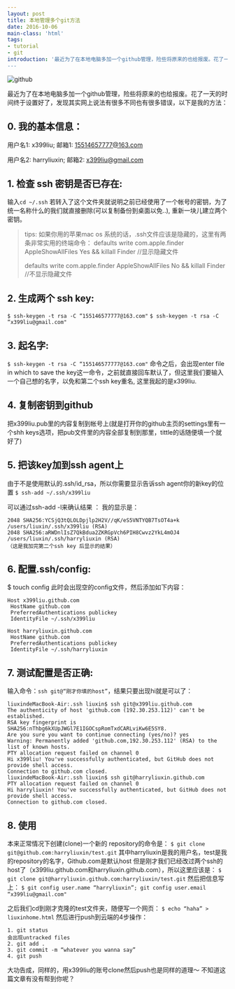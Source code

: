 ```yaml
---
layout: post
title: 本地管理多个git方法
date: 2016-10-06
main-class: 'html'
tags: 
- tutorial
- git
introduction: '最近为了在本地电脑多加一个github管理，险些将原来的也给报废。花了一天的时间终于设置好了，发现其实网上说法有很多不同也有很多错误，以下是我的方法''
---
```

![github](http://imgbbsw.baidu.com/data/forum/201311/24/113748qa422q2auu9szssk.jpg)

最近为了在本地电脑多加一个github管理，险些将原来的也给报废。花了一天的时间终于设置好了，发现其实网上说法有很多不同也有很多错误，以下是我的方法：

## 0. 我的基本信息：
用户名1: x399liu; 邮箱1: 15514657777@163.com

用户名2: harryliuxin; 邮箱2: x399liu@gmail.com

## 1. 检查 ssh 密钥是否已存在:
输入`cd ~/.ssh`
若转入了这个文件夹就说明之前已经使用了一个帐号的密钥，为了统一名称什么的我们就直接删除(可以复制备份到桌面以免..), 重新一块儿建立两个密钥。

>tips: 如果你用的苹果mac os 系统的话，.ssh文件应该是隐藏的，这里有两条非常实用的终端命令：
defaults write com.apple.finder AppleShowAllFiles Yes && killall Finder //显示隐藏文件
>
>defaults write com.apple.finder AppleShowAllFiles No && killall Finder //不显示隐藏文件

## 2. 生成两个 ssh key:
`$ ssh-keygen -t rsa -C “155146577777@163.com"`
`$ ssh-keygen -t rsa -C “x399liu@gmail.com"`

## 3. 起名字:
`$ ssh-keygen -t rsa -C “155146577777@163.com"` 命令之后，会出现enter file in which to save the key这一命令，之前就直接回车默认了，但这里我们要输入一个自己想的名字，以免和第二个ssh key重名, 这里我起的是x399liu.

## 4. 复制密钥到github
把x399liu.pub里的内容复制到帐号上(就是打开你的github主页的settings里有一个shh keys选项，把pub文件里的内容全部复制到那里，tittle的话随便填一个就好了)

## 5. 把该key加到ssh agent上
由于不是使用默认的.ssh/id_rsa，所以你需要显示告诉ssh agent你的新key的位置
`$ ssh-add ~/.ssh/x399liu`

可以通过ssh-add -l来确认结果 ：
我的显示是：

	2048 SHA256:YCSjQ3tQLOLDpjlp2H2V//qK/eS5VNTYQB7TsOT4a+k /users/liuxin/.ssh/x399liu (RSA)
	2048 SHA256:aRWDnlIsZ7QkBdua2ZKRGpVch6PIH8Cwvz2YkL4mOJ4 /users/liuxin/.ssh/harryliuxin (RSA)
	（这是我加完第二个ssh key 后显示的结果）

## 6. 配置.ssh/config:
$ touch config
此时会出现空的config文件，然后添加如下内容：

	Host x399liu.github.com
	 HostName github.com
	 PreferredAuthentications publickey
	 IdentityFile ~/.ssh/x399liu

	Host harryliuxin.github.com
	 HostName github.com
	 PreferredAuthentications publickey
	 IdentityFile ~/.ssh/harryliuxin

## 7. 测试配置是否正确:
输入命令：`ssh git@“刚才你填的host”`，结果只要出现hi就是可以了：

	liuxindeMacBook-Air:.ssh liuxin$ ssh git@x399liu.github.com
	The authenticity of host 'github.com (192.30.253.112)' can't be established.
	RSA key fingerprint is SHA256:nThbg6kXUpJWGl7E1IGOCspRomTxdCARLviKw6E5SY8.
	Are you sure you want to continue connecting (yes/no)? yes
	Warning: Permanently added 'github.com,192.30.253.112' (RSA) to the list of known hosts.
	PTY allocation request failed on channel 0
	Hi x399liu! You've successfully authenticated, but GitHub does not provide shell access.
	Connection to github.com closed.
	liuxindeMacBook-Air:.ssh liuxin$ ssh git@harryliuxin.github.com
	PTY allocation request failed on channel 0
	Hi harryliuxin! You've successfully authenticated, but GitHub does not provide shell access.
	Connection to github.com closed.

## 8. 使用
本来正常情况下创建(clone)一个新的 repository的命令是：
`$ git clone git@github.com:harryliuxin/test.git`
其中harryliuxin是我的用户名，test是我的repository的名字，Github.com是默认host
但是刚才我们已经改过两个ssh的host了（x399liu.github.com和harryliuxin.github.com），所以这里应该是：
`$ git clone git@harryliuxin.github.com:harryliuxin/test.git`
然后把信息写上：
`$ git config user.name “harryliuxin”; git config user.email “x399liu@gmail.com"`

之后我们cd到刚才克隆的test文件夹，随便写一个网页：
`$ echo “haha” > liuxinhome.html`
然后进行push到云端的4步操作：

	1. git status
	会出现untracked files
	2. git add .
	3. git commit -m “whatever you wanna say”
	4. git push

大功告成，同样的，用x399liu的账号clone然后push也是同样的道理～ 不知道这篇文章有没有帮到你呢？
